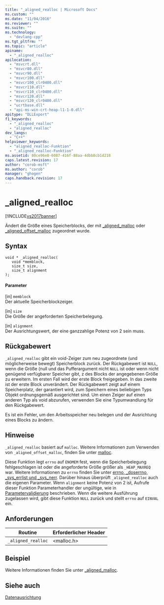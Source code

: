 ```yaml
---
title: "_aligned_realloc | Microsoft Docs"
ms.custom: ""
ms.date: "11/04/2016"
ms.reviewer: ""
ms.suite: ""
ms.technology: 
  - "devlang-cpp"
ms.tgt_pltfrm: ""
ms.topic: "article"
apiname: 
  - "_aligned_realloc"
apilocation: 
  - "msvcrt.dll"
  - "msvcr80.dll"
  - "msvcr90.dll"
  - "msvcr100.dll"
  - "msvcr100_clr0400.dll"
  - "msvcr110.dll"
  - "msvcr110_clr0400.dll"
  - "msvcr120.dll"
  - "msvcr120_clr0400.dll"
  - "ucrtbase.dll"
  - "api-ms-win-crt-heap-l1-1-0.dll"
apitype: "DLLExport"
f1_keywords: 
  - "_aligned_realloc"
  - "aligned_realloc"
dev_langs: 
  - "C++"
helpviewer_keywords: 
  - "aligned_realloc-Funktion"
  - "_aligned_realloc-Funktion"
ms.assetid: 80ce96e8-6087-416f-88aa-4dbb8cb1d218
caps.latest.revision: 17
author: "corob-msft"
ms.author: "corob"
manager: "ghogen"
caps.handback.revision: 17
---
```

# _aligned_realloc
[!INCLUDE[vs2017banner](../../assembler/inline/includes/vs2017banner.md)]

Ändert die Größe eines Speicherblocks, der mit [\_aligned\_malloc](../../c-runtime-library/reference/aligned-malloc.md) oder [\_aligned\_offset\_malloc](../../c-runtime-library/reference/aligned-offset-malloc.md) zugeordnet wurde.  
  
## Syntax  
  
```  
void * _aligned_realloc(  
   void *memblock,   
   size_t size,   
   size_t alignment  
);  
```  
  
#### Parameter  
 \[in\] `memblock`  
 Der aktuelle Speicherblockzeiger.  
  
 \[in\] `size`  
 Die Größe der angeforderten Speicherbelegung.  
  
 \[in\] `alignment`  
 Der Ausrichtungswert, der eine ganzzahlige Potenz von 2 sein muss.  
  
## Rückgabewert  
 `_aligned_realloc` gibt ein void\-Zeiger zum neu zugeordnete \(und möglicherweise bewegt\) Speicherblock zurück.  Der Rückgabewert ist `NULL`, wenn die Größe \(null und das Pufferargument nicht `NULL` ist oder wenn nicht genügend verfügbarer Speicher gibt, z des Blocks der angegebenen Größe zu erweitern.  Im ersten Fall wird der erste Block freigegeben.  In das zweite ist der erste Block unverändert.  Der Rückgabewert zeigt auf einem Speicherplatz, der garantiert wird, zum Speichern eines beliebigen Typs Objekt ordnungsgemäß ausgerichtet sind.  Um einen Zeiger auf einen anderen Typ als void abzurufen, verwenden Sie eine Typumwandlung für den Rückgabewert.  
  
 Es ist ein Fehler, um den Arbeitsspeicher neu belegen und der Ausrichtung eines Blocks zu ändern.  
  
## Hinweise  
 `_aligned_realloc` basiert auf `malloc`.  Weitere Informationen zum Verwenden von `_aligned_offset_malloc`, finden Sie unter [malloc](../../c-runtime-library/reference/malloc.md).  
  
 Diese Funktion legt `errno` auf `ENOMEM` fest, wenn die Speicherbelegung fehlgeschlagen ist oder die angeforderte Größe größer als `_HEAP_MAXREQ` war.  Weitere Informationen zu `errno` finden Sie unter [errno, \_doserrno, \_sys\_errlist und \_sys\_nerr](../../c-runtime-library/errno-doserrno-sys-errlist-and-sys-nerr.md).  Darüber hinaus überprüft `_aligned_realloc` auch die eigenen Parameter.  Wenn `alignment` keine Potenz von 2 ist, Aufrufe dieser Funktion Parameterhandler der ungültige, wie in [Parametervalidierung](../../c-runtime-library/parameter-validation.md) beschrieben.  Wenn die weitere Ausführung zugelassen wird, gibt diese Funktion `NULL` zurück und stellt `errno` auf `EINVAL` ein.  
  
## Anforderungen  
  
|Routine|Erforderlicher Header|  
|-------------|---------------------------|  
|`_aligned_realloc`|\<malloc.h\>|  
  
## Beispiel  
 Weitere Informationen finden Sie unter [\_aligned\_malloc](../../c-runtime-library/reference/aligned-malloc.md).  
  
## Siehe auch  
 [Datenausrichtung](../../c-runtime-library/data-alignment.md)